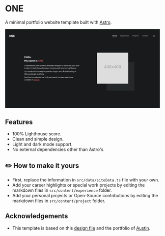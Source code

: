 
# ONE

A minimal portfolio website template built with [Astro](https://astro.build).

![Screenshot of the ONE template](/readme_assets/screenshot.png)


## Features

- 100% Lighthouse score.
- Clean and simple design.
- Light and dark mode support.
- No external dependencies other than Astro's.


## ✏️ How to make it yours

- First, replace the information in `src/data/siteData.ts` file with your own.
- Add your career highlights or special work projects by editing the markdown files in `src/content/experience` folder.
- Add your personal projects or Open-Source contributions by editing the markdown files in `src/content/project` folder.

## Acknowledgements

- This template is based on this [design file](https://www.figma.com/file/K5yX0EjvrIfGmVtOCFuy9U/Portfolio-Minimal?node-id=0%3A1) and the portfolio of [Austin](https://github.com/auspham).
